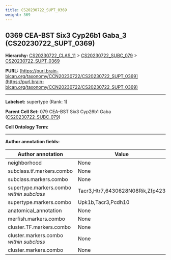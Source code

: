 ```yaml
---
title: CS20230722_SUPT_0369
weight: 369
---
```

## 0369 CEA-BST Six3 Cyp26b1 Gaba_3 (CS20230722_SUPT_0369)
<b>Hierarchy: </b>
[CS20230722_CLAS_11](../CS20230722_CLAS_11) >
[CS20230722_SUBC_079](../CS20230722_SUBC_079) >
[CS20230722_SUPT_0369](../CS20230722_SUPT_0369)

**PURL:** [https://purl.brain-bican.org/taxonomy/CCN20230722/CS20230722_SUPT_0369](https://purl.brain-bican.org/taxonomy/CCN20230722/CS20230722_SUPT_0369)

---


**Labelset:** supertype (Rank: 1)

**Parent Cell Set:** 079 CEA-BST Six3 Cyp26b1 Gaba ([CS20230722_SUBC_079](../CS20230722_SUBC_079))



**Cell Ontology Term:** 

[MARKER GENES.]: #


---

[TRANSFERRED ANNOTATIONS.]: #


[AUTHOR ANNOTATION FIELDS.]: #


**Author annotation fields:**

| Author annotation | Value |
|-------------------|-------|
|neighborhood|None|
|subclass.tf.markers.combo|None|
|subclass.markers.combo|None|
|supertype.markers.combo _within subclass_|Tacr3,Htr7,6430628N08Rik,Zfp423|
|supertype.markers.combo|Upk1b,Tacr3,Pcdh10|
|anatomical_annotation|None|
|merfish.markers.combo|None|
|cluster.TF.markers.combo|None|
|cluster.markers.combo _within subclass_|None|
|cluster.markers.combo|None|
